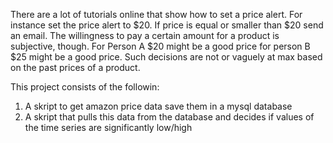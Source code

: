 There are a lot of tutorials online that show how to set a price alert. For instance set the price alert to $20. If price is equal or smaller than $20 send an email. The willingness to pay a certain amount for a product is subjective, though. For Person A $20 might be a good price for person B $25 might be a good price. Such decisions are not or vaguely at max based on the past prices of a product.

This project consists of the followin:
1. A skript to get amazon price data save them in a mysql database
2. A skript that pulls this data from the database and decides if values of the time series are significantly low/high
